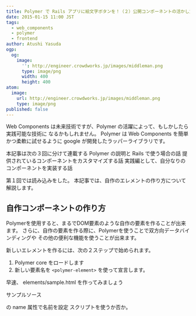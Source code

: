 ```yaml
---
title: Polymer で Rails アプリに絵文字ボタンを！（２）公開コンポーネントの活かし方
date: 2015-01-15 11:00 JST
tags:
  - web_components
  - polymer
  - frontend
author: Atushi Yasuda
ogp:
  og:
    image:
      '': http://engineer.crowdworks.jp/images/middleman.png
      type: image/png
      width: 400
      height: 400
atom:
  image:
    url: http://engineer.crowdworks.jp/images/middleman.png
    type: image/png
published: false
---
```


Web Components は未来技術ですが、Polymer の活躍によって、もしかしたら実践可能な技術に
なるかもしれません。
Polymer は Web Components を簡単かつ柔軟に試せるように google が開発したラッパーライブラリです。

本記事は次の３回に分けて連載する
Polymer の説明と Rails で使う場合の話
提供されているコンポーネントをカスタマイズする話
実践編として、自分なりのコンポーネントを実装する話

第１回では読み込みをした。
本記事では、自作のエレメントの作り方について解説します。

自作コンポーネントの作り方
----

Polymerを使用すると、まるでDOM要素のような自作の要素を作ることが出来ます。
さらに、自作の要素を作る際に、Polymerを使うことで双方向データバインディングや
その他の便利な機能を使うことが出来ます。

新しいエレメントを作るには、次の２ステップで始められます。

1. Polymer core をロードします
2. 新しい要素名を `<polymer-element>` を使って宣言します。

早速、 elements/sample.html を作ってみましょう

サンプルソース

<polymer-element> の name 属性で名前を設定
スクリプトを使うか否か。
<template>の説明
<script>の説明
